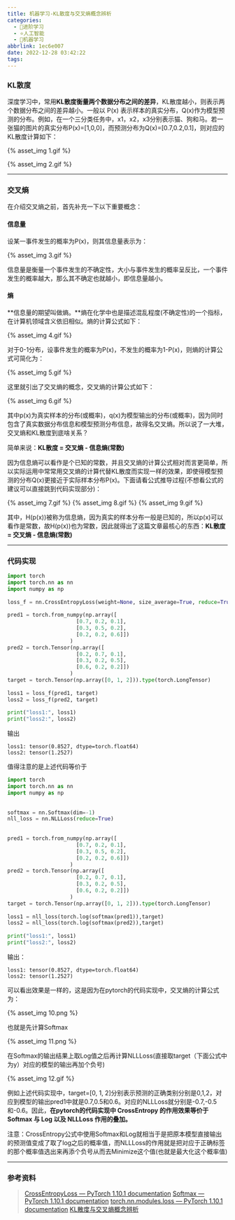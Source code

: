 ```yaml
---
title: 机器学习-KL散度与交叉熵概念辨析
categories:
  - 🌙进阶学习
  - ⭐人工智能
  - 💫机器学习
abbrlink: 1ec6e007
date: 2022-12-28 03:42:22
tags:
---
```


### KL散度

深度学习中，常用**KL散度衡量两个数据分布之间的差异**，KL散度越小，则表示两个数据分布之间的差异越小。一般以 P(x) 表示样本的真实分布，Q(x)作为模型预测的分布。例如，在一个三分类任务中，x1，x2，x3分别表示猫、狗和马。若一张猫的图片的真实分布P(x)=[1,0,0]，而预测分布为Q(x)=[0.7,0.2,0.1]，则对应的KL散度计算如下：

{% asset_img 1.gif %}

{% asset_img 2.gif %}

<!--more-->

***

### 交叉熵

在介绍交叉熵之前，首先补充一下以下重要概念：

#### 信息量

设某一事件发生的概率为P(x)，则其信息量表示为：

{% asset_img 3.gif %}

信息量是衡量一个事件发生的不确定性，大小与事件发生的概率呈反比，一个事件发生的概率越大，那么其不确定也就越小，即信息量越小。

#### 熵

**信息量的期望叫做熵。**熵在化学中也是描述混乱程度(不确定性)的一个指标，在计算机领域含义依旧相似。熵的计算公式如下：

{% asset_img 4.gif %}

对于0-1分布，设事件发生的概率为P(x)，不发生的概率为1-P(x)，则熵的计算公式可简化为：

{% asset_img 5.gif %}

这里就引出了交叉熵的概念，交叉熵的计算公式如下：

{% asset_img 6.gif %}

其中p(x)为真实样本的分布(或概率)，q(x)为模型输出的分布(或概率)，因为同时包含了真实数据分布信息和模型预测分布信息，故得名交叉熵。所以说了一大堆，交叉熵和KL散度到底啥关系？

简单来说：**KL散度 = 交叉熵 - 信息熵(常数)**

因为信息熵可以看作是个已知的常数，并且交叉熵的计算公式相对而言更简单，所以实际运用中常常用交叉熵的计算代替KL散度而实现一样的效果，即使得模型预测的分布Q(x)更接近于实际样本分布P(x)。下面请看公式推导过程(不想看公式的建议可以直接跳到代码实现部分)：

{% asset_img 7.gif %}
{% asset_img 8.gif %}
{% asset_img 9.gif %}

其中，H(p(x))被称为信息熵，因为真实的样本分布一般是已知的，所以p(x)可以看作是常数，故H(p(x))也为常数，因此就得出了这篇文章最核心的东西：**KL散度 = 交叉熵 - 信息熵(常数)**

***

### 代码实现

``` python
import torch
import torch.nn as nn
import numpy as np
 
loss_f = nn.CrossEntropyLoss(weight=None, size_average=True, reduce=True)
 
pred1 = torch.from_numpy(np.array([
                      [0.7, 0.2, 0.1],
                      [0.3, 0.5, 0.2],
                      [0.2, 0.2, 0.6]])
                    )
pred2 = torch.Tensor(np.array([
                      [0.2, 0.7, 0.1],
                      [0.3, 0.2, 0.5],
                      [0.6, 0.2, 0.2]])
                    )
target = torch.Tensor(np.array([0, 1, 2])).type(torch.LongTensor)
 
loss1 = loss_f(pred1, target)
loss2 = loss_f(pred2, target)
 
print("loss1:", loss1)
print("loss2:", loss2)
```

输出

```
loss1: tensor(0.8527, dtype=torch.float64)
loss2: tensor(1.2527)
```

值得注意的是上述代码等价于

``` python
import torch
import torch.nn as nn
import numpy as np
 
 
softmax = nn.Softmax(dim=-1)
nll_loss = nn.NLLLoss(reduce=True)
 
 
pred1 = torch.from_numpy(np.array([
                      [0.7, 0.2, 0.1],
                      [0.3, 0.5, 0.2],
                      [0.2, 0.2, 0.6]])
                    )
pred2 = torch.Tensor(np.array([
                      [0.2, 0.7, 0.1],
                      [0.3, 0.2, 0.5],
                      [0.6, 0.2, 0.2]])
                    )
target = torch.Tensor(np.array([0, 1, 2])).type(torch.LongTensor)
 
loss1 = nll_loss(torch.log(softmax(pred1)),target)
loss2 = nll_loss(torch.log(softmax(pred2)),target)
 
print("loss1:", loss1)
print("loss2:", loss2)
```

输出：

```
loss1: tensor(0.8527, dtype=torch.float64)
loss2: tensor(1.2527)
```

可以看出效果是一样的，这是因为在pytorch的代码实现中，交叉熵的计算公式为：

{% asset_img 10.png %}

也就是先计算Softmax

{% asset_img 11.png %}

在Softmax的输出结果上取Log值之后再计算NLLLoss(直接取target（下面公式中为y）对应的模型的输出再加个负号)

{% asset_img 12.gif %}

例如上述代码实现中，target=[0, 1, 2]分别表示预测的正确类别分别是0,1,2，对应到模型的输出pred1中就是0.7,0.5和0.6。对应的NLLLoss就分别是-0.7,-0.5和-0.6。因此，**在pytorch的代码实现中 CrossEntropy 的作用效果等价于 Softmax 与 Log 以及 NLLLoss 作用的叠加。**

注意：CrossEntropy公式中使用Softmax和Log就相当于是把原本模型直接输出的预测值变成了取了log之后的概率值，而NLLLoss的作用就是把对应于正确标签的那个概率值选出来再添个负号从而去Minimize这个值(也就是最大化这个概率值)

***

### 参考资料

> [CrossEntropyLoss — PyTorch 1.10.1 documentation](https://pytorch.org/docs/stable/generated/torch.nn.CrossEntropyLoss.html)
> [Softmax — PyTorch 1.10.1 documentation](https://pytorch.org/docs/stable/generated/torch.nn.Softmax.html)
> [torch.nn.modules.loss — PyTorch 1.10.1 documentation](https://pytorch.org/docs/stable/_modules/torch/nn/modules/loss.html#NLLLoss)
> [KL散度与交叉熵概念辨析](https://blog.csdn.net/daimashiren/article/details/122625664)
